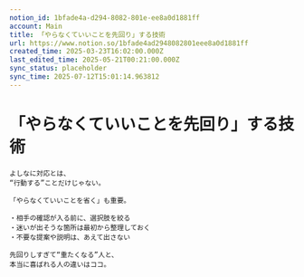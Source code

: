 ```yaml
---
notion_id: 1bfade4a-d294-8082-801e-ee8a0d1881ff
account: Main
title: 「やらなくていいことを先回り」する技術
url: https://www.notion.so/1bfade4ad2948082801eee8a0d1881ff
created_time: 2025-03-23T16:02:00.000Z
last_edited_time: 2025-05-21T00:21:00.000Z
sync_status: placeholder
sync_time: 2025-07-12T15:01:14.963812
---
```

# 「やらなくていいことを先回り」する技術

```plain text
よしなに対応とは、
“行動する”ことだけじゃない。

「やらなくていいことを省く」も重要。

・相手の確認が入る前に、選択肢を絞る
・迷いが出そうな箇所は最初から整理しておく
・不要な提案や説明は、あえて出さない

先回りしすぎて“重たくなる”人と、
本当に喜ばれる人の違いはココ。
```